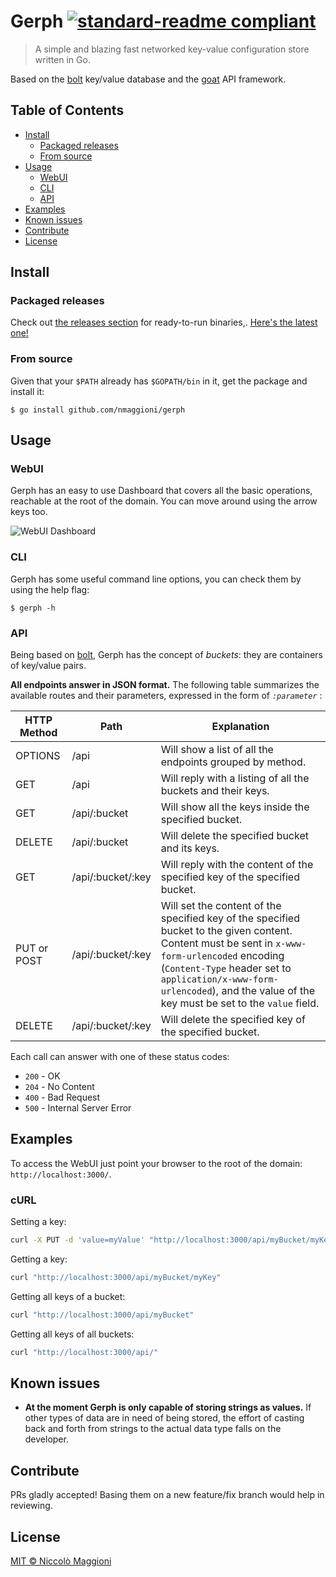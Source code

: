 # Gerph [![standard-readme compliant](https://img.shields.io/badge/standard--readme-OK-green.svg?style=flat-square)](https://github.com/RichardLitt/standard-readme)

> A simple and blazing fast networked key-value configuration store written in Go.

Based on the [bolt](https://github.com/boltdb/bolt) key/value database and the [goat](https://github.com/bahlo/goat) API framework.

## Table of Contents

- [Install](#install)
	- [Packaged releases](#packaged-releases)
	- [From source](#from-source)
- [Usage](#usage)
    - [WebUI](#webui)
    - [CLI](#cli)
	- [API](#api)
- [Examples](#examples)
- [Known issues](#known-issues)
- [Contribute](#contribute)
- [License](#license)

## Install

### Packaged releases

Check out [the releases section](https://github.com/nmaggioni/gerph/releases) for ready-to-run binaries,. [Here's the latest one!](https://github.com/nmaggioni/gerph/releases/latest)

### From source

Given that your `$PATH` already has `$GOPATH/bin` in it, get the package and install it:

```
$ go install github.com/nmaggioni/gerph
```

## Usage

### WebUI

Gerph has an easy to use Dashboard that covers all the basic operations, reachable at the root of the domain. You can move around using the arrow keys too.

![WebUI Dashboard](https://raw.githubusercontent.com/nmaggioni/gerph/master/dashboard.png)

### CLI

Gerph has some useful command line options, you can check them by using the help flag:

```
$ gerph -h
```
### API

Being based on [bolt](https://github.com/boltdb/bolt), Gerph has the concept of _buckets_: they are containers of key/value pairs.

**All endpoints answer in JSON format.** The following table summarizes the available routes and their parameters, expressed in the form of _`:parameter`_ :

| HTTP Method | Path | Explanation |
|-------------|------|-------------|
| OPTIONS | /api | Will show a list of all the endpoints grouped by method. |
| GET | /api | Will reply with a listing of all the buckets and their keys. |
| GET | /api/:bucket | Will show all the keys inside the specified bucket. |
| DELETE | /api/:bucket | Will delete the specified bucket and its keys. |
| GET | /api/:bucket/:key | Will reply with the content of the specified key of the specified bucket. |
| PUT or POST | /api/:bucket/:key | Will set the content of the specified key of the specified bucket to the given content. Content must be sent in `x-www-form-urlencoded` encoding (`Content-Type` header set to `application/x-www-form-urlencoded`), and the value of the key must be set to the `value` field.|
| DELETE | /api/:bucket/:key | Will delete the specified key of the specified bucket. |

Each call can answer with one of these status codes:

+ `200` - OK
+ `204` - No Content
+ `400` - Bad Request
+ `500` - Internal Server Error

## Examples

To access the WebUI just point your browser to the root of the domain: `http://localhost:3000/`.

### cURL
Setting a key:

```bash
curl -X PUT -d 'value=myValue' "http://localhost:3000/api/myBucket/myKey"
```

Getting a key:

```bash
curl "http://localhost:3000/api/myBucket/myKey"
```

Getting all keys of a bucket:

```bash
curl "http://localhost:3000/api/myBucket"
```

Getting all keys of all buckets:

```bash
curl "http://localhost:3000/api/"
```

## Known issues

+ **At the moment Gerph is only capable of storing strings as values.** If other types of data are in need of being stored, the effort of casting back and forth from strings to the actual data type falls on the developer.

## Contribute

PRs gladly accepted! Basing them on a new feature/fix branch would help in reviewing.

## License

[MIT © Niccolò Maggioni](https://github.com/nmaggioni/gerph/blob/master/LICENSE)
